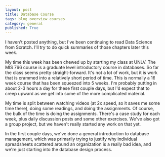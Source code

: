 ```yaml
---
layout: post
title: Database Course
tags: blog overview courses
category: general
published: True
---
```


I haven't posted anything, but I've been continuing to read Data Science from Scratch. I'll try to do quick summaries of those chapters later this week.

My time this week has been chewed up by starting my class at UNLV. The MIS 766 course is a graduate level introductory course in databases. So far the class seems pretty straight-forward. It's not a lot of work, but it is work that is crammed into a relatively short period of time. This is normally a 16 week course that has been squeezed into 5 weeks. I'm probably putting in about 2-3 hours a day for these first couple days, but I'd expect that to creep upward as we get into some of the more complicated material.

My time is split between watching videos (at 2x speed, so it saves me some time there), doing some readings, and doing the assignments. Of course, the bulk of the time is doing the assignments. There's a case study for each week, plus daily discussion posts and some other exercises. We've also got a group project, but we haven't really started any work on that yet.

In the first couple days, we've done a general introduction to database management, which was primarily trying to justify why individual spreadsheets scattered around an organization is a really bad idea, and we're just starting into the database design process.
